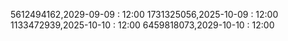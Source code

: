 5612494162,2029-09-09 : 12:00
1731325056,2025-10-09 : 12:00
1133472939,2025-10-10 : 12:00
6459818073,2029-10-10 : 12:00
